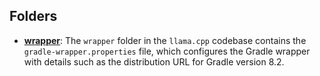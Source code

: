 ## Folders
- **[wrapper](gradle/wrapper.driver.md)**: The `wrapper` folder in the `llama.cpp` codebase contains the `gradle-wrapper.properties` file, which configures the Gradle wrapper with details such as the distribution URL for Gradle version 8.2.

